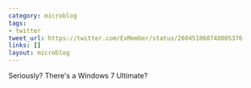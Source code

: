 ```yaml
---
category: microblog
tags:
- twitter
tweet_url: https://twitter.com/ExMember/status/260451060748005376
links: []
layout: microblog
---
```

Seriously? There's a Windows 7 Ultimate?
